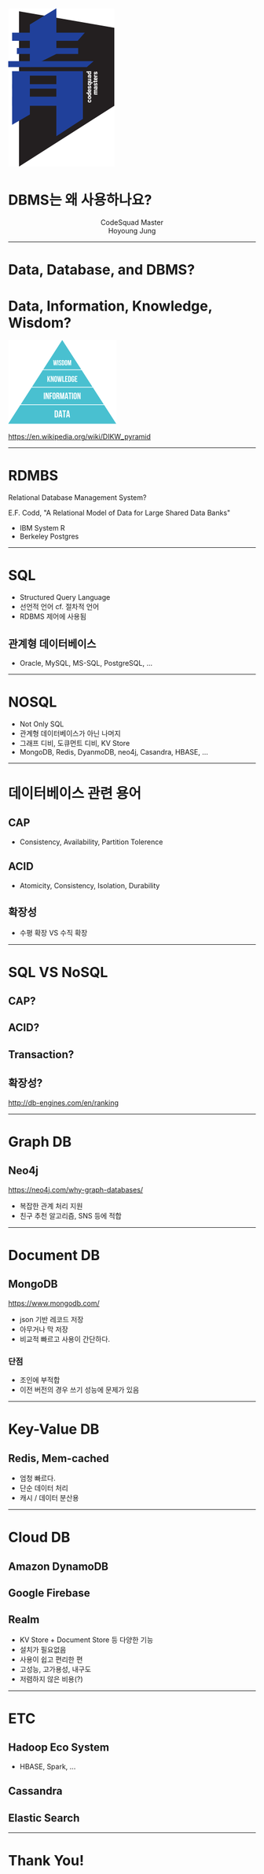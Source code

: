 # ![80%](images/img_blue.png) 
# DBMS는 왜 사용하나요?
<p align='center'>
CodeSquad Master <br>
Hoyoung Jung
</p>

---
<!-- page_number: true -->
# Data, Database, and DBMS?

# Data, Information, Knowledge, Wisdom?

![DIKW](images/dikw.png)

https://en.wikipedia.org/wiki/DIKW_pyramid

---
<!-- page_number: true -->
# RDMBS
Relational Database Management System?

E.F. Codd, "A Relational Model of Data for Large Shared Data Banks"
- IBM System R 
- Berkeley Postgres

---
<!-- page_number: true -->
# SQL
- Structured Query Language 
- 선언적 언어 cf. 절차적 언어
- RDBMS 제어에 사용됨

## 관계형 데이터베이스 
- Oracle, MySQL, MS-SQL, PostgreSQL, ...

---
<!-- paœge_number: true -->
# NOSQL
- Not Only SQL
- 관계형 데이터베이스가 아닌 나머지
- 그래프 디비, 도큐먼트 디비, KV Store
- MongoDB, Redis, DyanmoDB, neo4j, Casandra, HBASE, ...

---
<!-- paœge_number: true -->
# 데이터베이스 관련 용어
## CAP
- Consistency, Availability, Partition Tolerence
## ACID
- Atomicity, Consistency, Isolation, Durability
## 확장성
- 수평 확장 VS 수직 확장 

---
<!-- paœge_number: true -->
# SQL VS NoSQL
## CAP?
## ACID?
## Transaction?
## 확장성?
http://db-engines.com/en/ranking


---
<!-- paœge_number: true -->
# Graph DB  
## Neo4j
https://neo4j.com/why-graph-databases/

- 복잡한 관계 처리 지원
- 친구 추천 알고리즘, SNS 등에 적합

---
<!-- paœge_number: true -->
# Document DB
## MongoDB
https://www.mongodb.com/
- json 기반 레코드 저장
- 아무거나 막 저장
- 비교적 빠르고 사용이 간단하다.

### 단점 
- 조인에 부적합
- 이전 버전의 경우 쓰기 성능에 문제가 있음

---
<!-- paœge_number: true -->
# Key-Value DB 
## Redis, Mem-cached
- 엄청 빠르다.
- 단순 데이터 처리
- 캐시 / 데이터 분산용 

---
<!-- paœge_number: true -->
# Cloud DB
## Amazon DynamoDB
## Google Firebase
## Realm

- KV Store + Document Store 등 다양한 기능
- 설치가 필요없음
- 사용이 쉽고 편리한 편
- 고성능, 고가용성, 내구도 
- 저렴하지 않은 비용(?)

---
<!-- paœge_number: true -->
# ETC
## Hadoop Eco System 
 - HBASE, Spark, ...
## Cassandra
## Elastic Search 

---
# Thank You!

